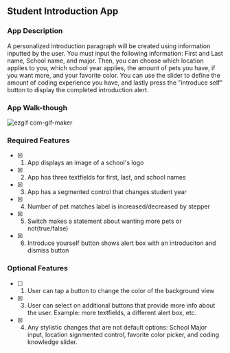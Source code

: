 ## Student Introduction App

### App Description

A personalized introduction paragraph will be created using information inputted by the user. You must input the following information: First and Last name, School name, and major. Then, you can choose which location applies to you, which school year applies, the amount of pets you have, if you want more, and your favorite color. You can use the slider to define the amount of coding experience you have, and lastly press the "introduce self" button to display the completed introduction alert.

### App Walk-though

![ezgif com-gif-maker](https://user-images.githubusercontent.com/92804326/216795302-54e88793-3db8-403c-b189-a71ea0acb969.gif)

### Required Features

- [x] 1. App displays an image of a school's logo
- [x] 2. App has three textfields for first, last, and school names
- [x] 3. App has a segmented control that changes student year
- [x] 4. Number of pet matches label is increased/decreased by stepper
- [x] 5. Switch makes a statement about wanting more pets or not(true/false) 
- [x] 6. Introduce yourself button shows alert box with an introduciton and dismiss button

### Optional Features

- [ ] 1. User can tap a button to change the color of the background view
- [x] 3. User can select on additional buttons that provide more info about the user. Example: more textfields, a different alert box, etc.
- [x] 4. Any stylistic changes that are not default options: School Major input, location signmented control, favorite color picker, and coding knowledge slider.
